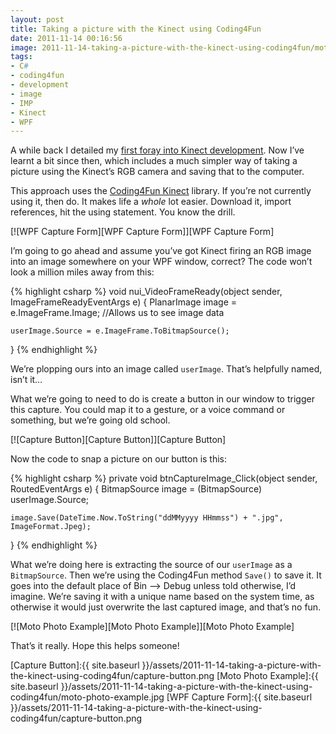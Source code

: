 ```yaml
---
layout: post
title: Taking a picture with the Kinect using Coding4Fun
date: 2011-11-14 00:16:56
image: 2011-11-14-taking-a-picture-with-the-kinect-using-coding4fun/moto-photo-example.jpg
tags:
- C#
- coding4fun
- development
- image
- IMP
- Kinect
- WPF
---
```


A while back I detailed my [first foray into Kinect development][Messing Around With The Kinect SDK]. Now I’ve learnt a bit since then, which includes a much simpler way of taking a picture using the Kinect’s RGB camera and saving that to the computer.

This approach uses the [Coding4Fun Kinect][Coding4Fun] library. If you’re not currently using it, then do. It makes life a *whole* lot easier. Download it, import references, hit the using statement. You know the drill.

[![WPF Capture Form][WPF Capture Form]][WPF Capture Form]

I’m going to go ahead and assume you’ve got Kinect firing an RGB image into an image somewhere on your WPF window, correct? The code won’t look a million miles away from this:

{% highlight csharp %}
void nui_VideoFrameReady(object sender, ImageFrameReadyEventArgs e)
{
    PlanarImage image = e.ImageFrame.Image; //Allows us to see image data

    userImage.Source = e.ImageFrame.ToBitmapSource();
}
{% endhighlight %}

We’re plopping ours into an image called <code>userImage</code>. That’s helpfully named, isn’t it…

What we’re going to need to do is create a button in our window to trigger this capture. You could map it to a gesture, or a voice command or something, but we’re going old school.

[![Capture Button][Capture Button]][Capture Button]

Now the code to snap a picture on our button is this:

{% highlight csharp %}
private void btnCaptureImage_Click(object sender, RoutedEventArgs e)
{
    BitmapSource image = (BitmapSource) userImage.Source;
    
    image.Save(DateTime.Now.ToString("ddMMyyyy HHmmss") + ".jpg", ImageFormat.Jpeg);
}
{% endhighlight %}

What we’re doing here is extracting the source of our <code>userImage</code> as a <code>BitmapSource</code>. Then we’re using the Coding4Fun method <code>Save()</code> to save it. It goes into the default place of Bin –> Debug unless told otherwise, I’d imagine. We’re saving it with a unique name based on the system time, as otherwise it would just overwrite the last captured image, and that’s no fun.

[![Moto Photo Example][Moto Photo Example]][Moto Photo Example]

That’s it really. Hope this helps someone!

[Capture Button]:{{ site.baseurl }}/assets/2011-11-14-taking-a-picture-with-the-kinect-using-coding4fun/capture-button.png
[Moto Photo Example]:{{ site.baseurl }}/assets/2011-11-14-taking-a-picture-with-the-kinect-using-coding4fun/moto-photo-example.jpg
[WPF Capture Form]:{{ site.baseurl }}/assets/2011-11-14-taking-a-picture-with-the-kinect-using-coding4fun/capture-button.png

[Messing Around With The Kinect SDK]:http://www.mattcrouch.net/blog/2011/10/17/messing-around-with-the-kinect-sdk.html
[Coding4Fun]:http://c4fkinect.codeplex.com/